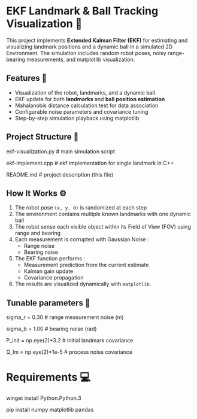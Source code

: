 # EKF Landmark & Ball Tracking Visualization 🧠
This project implements **Extended Kalman Filter (EKF)** for estimating and visualizing landmark positions and a dynamic ball in a simulated 2D Environment. The simulation includes random robot poses, noisy range-bearing measurements, and matplotlib visualization.


## Features 🚀
- Visualization of the robot, landmarks, and a dynamic ball.
- EKF update for both **landmarks** and **ball position estimation**
- Mahalanobis distance calculation test for data association
- Configurable noise parameters and covariance tuning
- Step-by-step simulation playback using matplotlib


## Project Structure 🧩
ekf-visualization.py # main simulation script

ekf-implement.cpp # ekf implementation for single landmark in C++

README.md # project description (this file)


## How It Works ⚙️
1. The robot pose `(x, y, θ)` is randomized at each step
2. The environment contains multiple known landmarks with one dynamic ball
3. The robot sense each visible object within its Field of View (FOV) using range and bearing
4. Each measurement is corrupted with Gaussian Noise :
   - Range noise
   - Bearing noise
5. The EKF function performs :
   - Measurement prediction from the current estimate
   - Kalman gain update
   - Covariance propagation
6. The results are visualized dynamically with `matplotlib`.


## Tunable parameters 🔢
sigma_r = 0.30           # range measurement noise (m)

sigma_b = 1.00           # bearing noise (rad)

P_init = np.eye(2)*3.2   # initial landmark covariance

Q_lm = np.eye(2)*1e-5    # process noise covariance

# Requirements 💻
winget install Python.Python.3

pip install numpy matplotlib pandas

